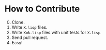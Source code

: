 # How to Contribute

0. Clone.
1. Write `X.lisp` files.
2. Write `Xok.lisp` files with unit tests for `X.lisp`.
3. Send pull request.
4. Easy!


